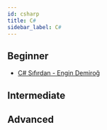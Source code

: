 ```yaml
---
id: csharp
title: C#
sidebar_label: C#
---
```


## Beginner
- [C# Sıfırdan - Engin Demiroğ](https://www.youtube.com/playlist?list=PLqG356ExoxZU5keiJwuHDpXqULLffwRYD)

## Intermediate

## Advanced
